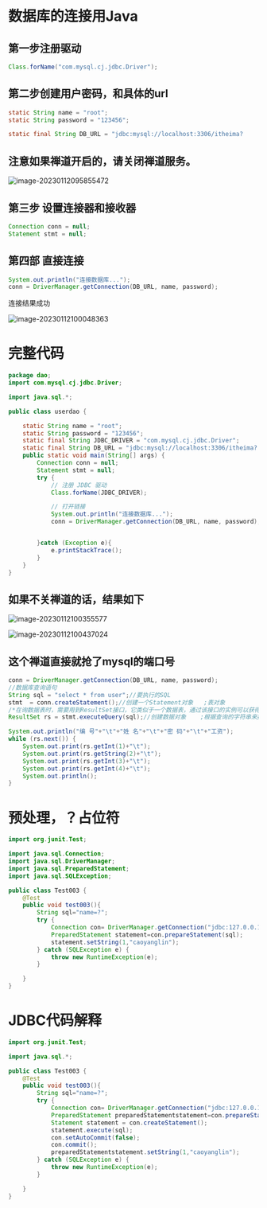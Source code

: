 # 数据库的连接用Java

## 第一步注册驱动

```java
Class.forName("com.mysql.cj.jdbc.Driver");
```

## 第二步创建用户密码，和具体的url

```java
static String name = "root";
static String password = "123456";
```

```java
static final String DB_URL = "jdbc:mysql://localhost:3306/itheima?     //3306的后面接着自己创建的数据库 //useSSL=false&allowPublicKeyRetrieval=true&serverTimezone=UTC";
```

## 注意如果禅道开启的，请关闭禅道服务。

![image-20230112095855472](C:\Users\cao'yang'lin\AppData\Roaming\Typora\typora-user-images\image-20230112095855472.png)

## 第三步 设置连接器和接收器

```Java
Connection conn = null;
Statement stmt = null;
```

## 第四部 直接连接

```java
System.out.println("连接数据库...");
conn = DriverManager.getConnection(DB_URL, name, password);
```

连接结果成功

![image-20230112100048363](C:\Users\cao'yang'lin\AppData\Roaming\Typora\typora-user-images\image-20230112100048363.png)

# 完整代码

```java
package dao;
import com.mysql.cj.jdbc.Driver;

import java.sql.*;

public class userdao {

    static String name = "root";
    static String password = "123456";
    static final String JDBC_DRIVER = "com.mysql.cj.jdbc.Driver";
    static final String DB_URL = "jdbc:mysql://localhost:3306/itheima?     useSSL=false&allowPublicKeyRetrieval=true&serverTimezone=UTC";
    public static void main(String[] args) {
        Connection conn = null;
        Statement stmt = null;
        try {
            // 注册 JDBC 驱动
            Class.forName(JDBC_DRIVER);

            // 打开链接
            System.out.println("连接数据库...");
            conn = DriverManager.getConnection(DB_URL, name, password);


        }catch (Exception e){
            e.printStackTrace();
        }
    }
}
```

## 如果不关禅道的话，结果如下

![image-20230112100355577](C:\Users\cao'yang'lin\AppData\Roaming\Typora\typora-user-images\image-20230112100355577.png)

![image-20230112100437024](C:\Users\cao'yang'lin\AppData\Roaming\Typora\typora-user-images\image-20230112100437024.png)

## 这个禅道直接就抢了mysql的端口号

```Java
conn = DriverManager.getConnection(DB_URL, name, password);
//数据库查询语句
String sql = "select * from user";//要执行的SQL   
stmt  = conn.createStatement();//创建一个Statement对象   ;表对象
/*在询数据表时，需要用到ResultSet接口，它类似于一个数据表，通过该接口的实例可以获得检索结果集，以及对应数据表的接口信息。*/
ResultSet rs = stmt.executeQuery(sql);//创建数据对象    ;根据查询的字符串来提取数据

System.out.println("编 号"+"\t"+"姓 名"+"\t"+"密 码"+"\t"+"工资");
while (rs.next()) {
    System.out.print(rs.getInt(1)+"\t");
    System.out.print(rs.getString(2)+"\t");
    System.out.print(rs.getInt(3)+"\t");
    System.out.print(rs.getInt(4)+"\t");
    System.out.println();
}
```

# 预处理，？占位符

```java
import org.junit.Test;

import java.sql.Connection;
import java.sql.DriverManager;
import java.sql.PreparedStatement;
import java.sql.SQLException;

public class Test003 {
    @Test
    public void test003(){
        String sql="name=?";
        try {
            Connection con= DriverManager.getConnection("jdbc:127.0.0.1:3306&itheima");
            PreparedStatement statement=con.prepareStatement(sql);
            statement.setString(1,"caoyanglin");
        } catch (SQLException e) {
            throw new RuntimeException(e);
        }

    }
}
```

# JDBC代码解释

```java
import org.junit.Test;

import java.sql.*;

public class Test003 {
    @Test
    public void test003(){
        String sql="name=?";    
        try {
            Connection con= DriverManager.getConnection("jdbc:127.0.0.1:3306&itheima");   //获取连接
            PreparedStatement preparedStatementstatement=con.prepareStatement(sql);      //预处理
            Statement statement = con.createStatement();                                 //获得执行对象
            statement.execute(sql);                                                      //执行对象执行sql语句
            con.setAutoCommit(false);                                                    //关闭事务
            con.commit();                                                                //提交事务
            preparedStatementstatement.setString(1,"caoyanglin");                        //预处理处理占位符
        } catch (SQLException e) {
            throw new RuntimeException(e);
        }

    }
}

```





























